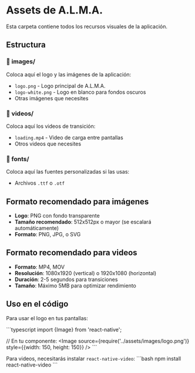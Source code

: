 # Assets de A.L.M.A.

Esta carpeta contiene todos los recursos visuales de la aplicación.

## Estructura

### 📁 images/
Coloca aquí el logo y las imágenes de la aplicación:
- `logo.png` - Logo principal de A.L.M.A.
- `logo-white.png` - Logo en blanco para fondos oscuros
- Otras imágenes que necesites

### 📁 videos/
Coloca aquí los videos de transición:
- `loading.mp4` - Video de carga entre pantallas
- Otros videos que necesites

### 📁 fonts/
Coloca aquí las fuentes personalizadas si las usas:
- Archivos `.ttf` o `.otf`

## Formato recomendado para imágenes

- **Logo**: PNG con fondo transparente
- **Tamaño recomendado**: 512x512px o mayor (se escalará automáticamente)
- **Formato**: PNG, JPG, o SVG

## Formato recomendado para videos

- **Formato**: MP4, MOV
- **Resolución**: 1080x1920 (vertical) o 1920x1080 (horizontal)
- **Duración**: 2-5 segundos para transiciones
- **Tamaño**: Máximo 5MB para optimizar rendimiento

## Uso en el código

Para usar el logo en tus pantallas:

\`\`\`typescript
import {Image} from 'react-native';

// En tu componente:
<Image
  source={require('../assets/images/logo.png')}
  style={{width: 150, height: 150}}
/>
\`\`\`

Para videos, necesitarás instalar `react-native-video`:
\`\`\`bash
npm install react-native-video
\`\`\`